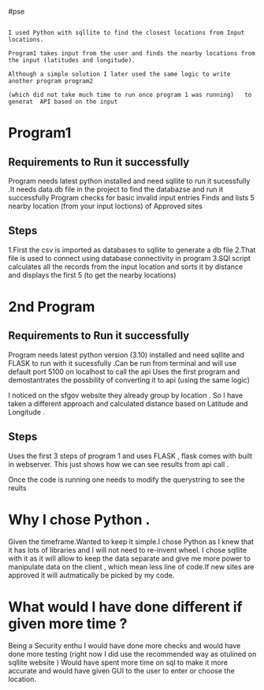 #pse
```

I used Python with sqllite to find the closest locations from Input locations. 

Program1 takes input from the user and finds the nearby locations from the input (latitudes and longitude).

Although a simple solution I later used the same logic to write another program program2 

(which did not take much time to run once program 1 was running)   to generat  API based on the input 

```

# Program1
## Requirements to Run it successfully 
Program needs latest python installed and need sqllite to run it  sucessfully .It needs data.db file in the project to find the databazse and run it successfully 
Program checks for basic invalid input entries 
Finds and lists  5 nearby  location  (from your input loctions) of  Approved sites


## Steps 
1.First the csv is imported as databases  to sqllite to generate a db file 
2.That file is used to connect using database connectivity in program
3.SQl script calculates all the records from the input location and sorts it by distance and displays the first 5 (to get the nearby locations)


# 2nd Program
## Requirements to Run it successfully 
Program needs latest python version (3.10)  installed and need sqllite and FLASK  to run with it  sucessfully .Can be run from terminal and will use default port 5100 on localhost to call the api 
Uses the first program and demostantrates the possbility of converting it to api (using the same logic)

I noticed on the sfgov website they already group by location . So I have taken a different approach and  calculated distance based on Latitude and Longitude .

## Steps 
Uses the first 3 steps of program 1 and uses FLASK , flask comes with built in webserver. This just shows how we can see results from api call  .

Once the code is running one needs to modify the querystring to see the reults 


# Why I chose Python . 


Given the timeframe.Wanted to keep it simple.I chose Python as  I knew that it has lots of libraries and I will not need to re-invent wheel. 
I chose sqllite with it as it will allow to keep the data separate and give me more power to manipulate data on the client , which mean less line of code.If new sites are approved it will autmatically be picked by my code.

# What would I have done different if given more time ?

Being a Security enthu I would  have done more checks and would have done more testing (right now I did use the recommended way as otulined on sqllite website ) 
Would have spent more time on sql to make it more accurate and would have given GUI to the user to enter or choose the location.
